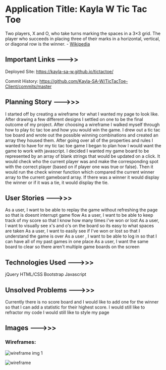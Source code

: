 # Application Title: Kayla W Tic Tac Toe

Two players, X and O, who take turns marking the spaces in a 3×3 grid. The player who succeeds in placing three of their marks in a horizontal, vertical, or diagonal row is the winner. - [Wikipedia](https://en.wikipedia.org/wiki/Tic-tac-toe)

## Important Links --->>
Deployed Site: https://kayla-sa-w.github.io/tictactoe/

Commit History: https://github.com/Kayla-SA-W/TicTacToe-Client/commits/master

## Planning Story --->>>

I started off by creating a wireframe for what I wanted my page to look like. After drawing a few different
designs I settled on one to be the final outcome of my project.
After choosing a wireframe I walked myself through how to play tic tac toe and how you would win the game. I drew out a tic tac toe board and wrote out the possible winning combinations and created an array they housed them. After going over all of the properties and rules I wanted to have for my tic tac toe game I began to plan how I would want the game to work with javascript. I decided I wanted my game board to be represented by an array of blank strings that would be updated on a click. It would check who the current player was and make the corresponding spot with the correct player (based on if player one was true or false). Then it would run the check winner function which compared the current winner array to the current gameboard array. If there was a winner it would display the winner or if it was a tie, it would display the tie.


## User Stories --->>>
As a user, I want to be able to replay the game without refreshing the page so that is doesnt interrupt game flow
As a user, I want to be able to keep track of my score so that I know how many times i've won or lost
As a user, I want to visually see x's and o's on the board so its easy to what spaces are taken
As a user, I want to easily see if I've won or lost so that I understand the game is over
As a user , I want to be able to log in so that I can have all of my past games in one place
As a user, I want the same board to clear so there aren't multiple game boards on the screen

## Technologies Used --->>>
jQuery
HTML/CSS
Bootstrap
Javascript

## Unsolved Problems --->>>
Currently there is no score board and I would like to add one for the winner so that I can add a statistic for their highest score.
I would still like to refractor my code
I would still like to style my page


## Images --->>>
### Wireframes:
![wireframe img 1](https://imgur.com/owxz4OG)

![wireframe](https://imgur.com/mi6k48T)
